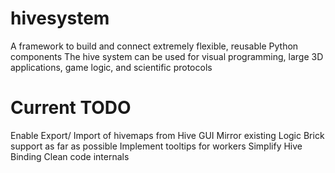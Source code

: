 hivesystem
==========

A framework to build and connect extremely flexible, reusable Python components The hive system can be used for visual programming, large 3D applications, game logic, and scientific protocols


Current TODO
============

  Enable Export/ Import of hivemaps from Hive GUI
  Mirror existing Logic Brick support as far as possible
  Implement tooltips for workers
  Simplify Hive Binding
  Clean code internals
